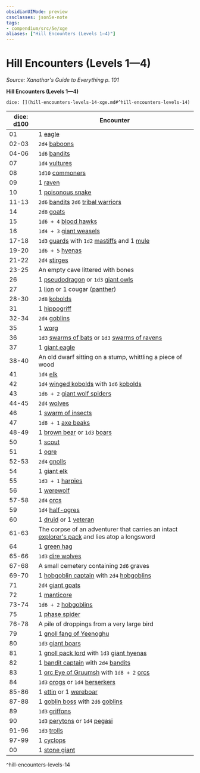 ```yaml
---
obsidianUIMode: preview
cssclasses: json5e-note
tags:
- compendium/src/5e/xge
aliases: ["Hill Encounters (Levels 1—4)"]
---
```

# Hill Encounters (Levels 1—4)
*Source: Xanathar's Guide to Everything p. 101* 

**Hill Encounters (Levels 1—4)**

`dice: [](hill-encounters-levels-14-xge.md#^hill-encounters-levels-14)`

| dice: d100 | Encounter |
|------------|-----------|
| 01 | 1 [eagle](/Systems/5e/bestiary/beast/eagle.md) |
| 02-03 | `2d4` [baboons](/Systems/5e/bestiary/beast/baboon.md) |
| 04-06 | `1d6` [bandits](/Systems/5e/bestiary/humanoid/bandit.md) |
| 07 | `1d4` [vultures](/Systems/5e/bestiary/beast/vulture.md) |
| 08 | `1d10` [commoners](/Systems/5e/bestiary/humanoid/commoner.md) |
| 09 | 1 [raven](/Systems/5e/bestiary/beast/raven.md) |
| 10 | 1 [poisonous snake](/Systems/5e/bestiary/beast/poisonous-snake.md) |
| 11-13 | `2d6` [bandits](/Systems/5e/bestiary/humanoid/bandit.md) `2d6` [tribal warriors](/Systems/5e/bestiary/humanoid/tribal-warrior.md) |
| 14 | `2d8` [goats](/Systems/5e/bestiary/beast/goat.md) |
| 15 | `1d6 + 4` [blood hawks](/Systems/5e/bestiary/beast/blood-hawk.md) |
| 16 | `1d4 + 3` [giant weasels](/Systems/5e/bestiary/beast/giant-weasel.md) |
| 17-18 | `1d3` [guards](/Systems/5e/bestiary/humanoid/guard.md) with `1d2` [mastiffs](/Systems/5e/bestiary/beast/mastiff.md) and 1 [mule](/Systems/5e/bestiary/beast/mule.md) |
| 19-20 | `1d6 + 5` [hyenas](/Systems/5e/bestiary/beast/hyena.md) |
| 21-22 | `2d4` [stirges](/Systems/5e/bestiary/beast/stirge.md) |
| 23-25 | An empty cave littered with bones |
| 26 | 1 [pseudodragon](/Systems/5e/bestiary/dragon/pseudodragon.md) or `1d3` [giant owls](/Systems/5e/bestiary/beast/giant-owl.md) |
| 27 | 1 [lion](/Systems/5e/bestiary/beast/lion.md) or 1 cougar ([panther](/Systems/5e/bestiary/beast/panther.md)) |
| 28-30 | `2d8` [kobolds](/Systems/5e/bestiary/humanoid/kobold.md) |
| 31 | 1 [hippogriff](/Systems/5e/bestiary/monstrosity/hippogriff.md) |
| 32-34 | `2d4` [goblins](/Systems/5e/bestiary/humanoid/goblin.md) |
| 35 | 1 [worg](/Systems/5e/bestiary/monstrosity/worg.md) |
| 36 | `1d3` [swarms of bats](/Systems/5e/bestiary/beast/swarm-of-bats.md) or `1d3` [swarms of ravens](/Systems/5e/bestiary/beast/swarm-of-ravens.md) |
| 37 | 1 [giant eagle](/Systems/5e/bestiary/beast/giant-eagle.md) |
| 38-40 | An old dwarf sitting on a stump, whittling a piece of wood |
| 41 | `1d4` [elk](/Systems/5e/bestiary/beast/elk.md) |
| 42 | `1d4` [winged kobolds](/Systems/5e/bestiary/humanoid/winged-kobold.md) with `1d6` [kobolds](/Systems/5e/bestiary/humanoid/kobold.md) |
| 43 | `1d6 + 2` [giant wolf spiders](/Systems/5e/bestiary/beast/giant-wolf-spider.md) |
| 44-45 | `2d4` [wolves](/Systems/5e/bestiary/beast/wolf.md) |
| 46 | 1 [swarm of insects](/Systems/5e/bestiary/beast/swarm-of-insects.md) |
| 47 | `1d8 + 1` [axe beaks](/Systems/5e/bestiary/beast/axe-beak.md) |
| 48-49 | 1 [brown bear](/Systems/5e/bestiary/beast/brown-bear.md) or `1d3` [boars](/Systems/5e/bestiary/beast/boar.md) |
| 50 | 1 [scout](/Systems/5e/bestiary/humanoid/scout.md) |
| 51 | 1 [ogre](/Systems/5e/bestiary/giant/ogre.md) |
| 52-53 | `2d4` [gnolls](/Systems/5e/bestiary/humanoid/gnoll.md) |
| 54 | 1 [giant elk](/Systems/5e/bestiary/beast/giant-elk.md) |
| 55 | `1d3 + 1` [harpies](/Systems/5e/bestiary/monstrosity/harpy.md) |
| 56 | 1 [werewolf](/Systems/5e/bestiary/humanoid/werewolf.md) |
| 57-58 | `2d4` [orcs](/Systems/5e/bestiary/humanoid/orc.md) |
| 59 | `1d4` [half-ogres](/Systems/5e/bestiary/giant/half-ogre-ogrillon.md) |
| 60 | 1 [druid](/Systems/5e/bestiary/humanoid/druid.md) or 1 [veteran](/Systems/5e/bestiary/humanoid/veteran.md) |
| 61-63 | The corpse of an adventurer that carries an intact [explorer's pack](/Systems/5e/items/explorers-pack.md) and lies atop a longsword |
| 64 | 1 [green hag](/Systems/5e/bestiary/fey/green-hag.md) |
| 65-66 | `1d3` [dire wolves](/Systems/5e/bestiary/beast/dire-wolf.md) |
| 67-68 | A small cemetery containing `2d6` graves |
| 69-70 | 1 [hobgoblin captain](/Systems/5e/bestiary/humanoid/hobgoblin-captain.md) with `2d4` [hobgoblins](/Systems/5e/bestiary/humanoid/hobgoblin.md) |
| 71 | `2d4` [giant goats](/Systems/5e/bestiary/beast/giant-goat.md) |
| 72 | 1 [manticore](/Systems/5e/bestiary/monstrosity/manticore.md) |
| 73-74 | `1d6 + 2` [hobgoblins](/Systems/5e/bestiary/humanoid/hobgoblin.md) |
| 75 | 1 [phase spider](/Systems/5e/bestiary/monstrosity/phase-spider.md) |
| 76-78 | A pile of droppings from a very large bird |
| 79 | 1 [gnoll fang of Yeenoghu](/Systems/5e/bestiary/fiend/gnoll-fang-of-yeenoghu.md) |
| 80 | `1d3` [giant boars](/Systems/5e/bestiary/beast/giant-boar.md) |
| 81 | 1 [gnoll pack lord](/Systems/5e/bestiary/humanoid/gnoll-pack-lord.md) with `1d3` [giant hyenas](/Systems/5e/bestiary/beast/giant-hyena.md) |
| 82 | 1 [bandit captain](/Systems/5e/bestiary/humanoid/bandit-captain.md) with `2d4` [bandits](/Systems/5e/bestiary/humanoid/bandit.md) |
| 83 | 1 [orc Eye of Gruumsh](/Systems/5e/bestiary/humanoid/orc-eye-of-gruumsh.md) with `1d8 + 2` [orcs](/Systems/5e/bestiary/humanoid/orc.md) |
| 84 | `1d3` [orogs](/Systems/5e/bestiary/humanoid/orog.md) or `1d4` [berserkers](/Systems/5e/bestiary/humanoid/berserker.md) |
| 85-86 | 1 [ettin](/Systems/5e/bestiary/giant/ettin.md) or 1 [wereboar](/Systems/5e/bestiary/humanoid/wereboar.md) |
| 87-88 | 1 [goblin boss](/Systems/5e/bestiary/humanoid/goblin-boss.md) with `2d6` [goblins](/Systems/5e/bestiary/humanoid/goblin.md) |
| 89 | `1d3` [griffons](/Systems/5e/bestiary/monstrosity/griffon.md) |
| 90 | `1d3` [perytons](/Systems/5e/bestiary/monstrosity/peryton.md) or `1d4` [pegasi](/Systems/5e/bestiary/celestial/pegasus.md) |
| 91-96 | `1d3` [trolls](/Systems/5e/bestiary/giant/troll.md) |
| 97-99 | 1 [cyclops](/Systems/5e/bestiary/giant/cyclops.md) |
| 00 | 1 [stone giant](/Systems/5e/bestiary/giant/stone-giant.md) |
^hill-encounters-levels-14